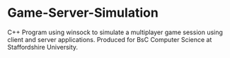 # Game-Server-Simulation
C++ Program using winsock to simulate a multiplayer game session using client and server applications. Produced for BsC Computer Science at Staffordshire University.
